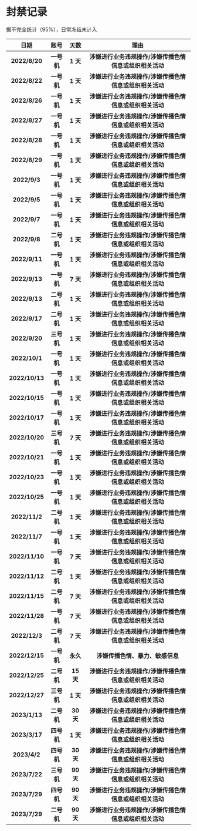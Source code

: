 # 封禁记录

据不完全统计（95%），日常冻结未计入

|      日期      |    账号    |   天数    |                          理由                           |
| :------------: | :--------: | :-------: | :-----------------------------------------------------: |
| **2022/8/20**  | **一号机** | **1 天**  | **涉嫌进行业务违规操作/涉嫌传播色情信息或组织相关活动** |
| **2022/8/22**  | **一号机** | **1 天**  | **涉嫌进行业务违规操作/涉嫌传播色情信息或组织相关活动** |
| **2022/8/26**  | **一号机** | **1 天**  | **涉嫌进行业务违规操作/涉嫌传播色情信息或组织相关活动** |
| **2022/8/27**  | **一号机** | **1 天**  | **涉嫌进行业务违规操作/涉嫌传播色情信息或组织相关活动** |
| **2022/8/28**  | **一号机** | **1 天**  | **涉嫌进行业务违规操作/涉嫌传播色情信息或组织相关活动** |
| **2022/8/29**  | **一号机** | **1 天**  | **涉嫌进行业务违规操作/涉嫌传播色情信息或组织相关活动** |
|  **2022/9/3**  | **一号机** | **1 天**  | **涉嫌进行业务违规操作/涉嫌传播色情信息或组织相关活动** |
|  **2022/9/5**  | **一号机** | **1 天**  | **涉嫌进行业务违规操作/涉嫌传播色情信息或组织相关活动** |
|  **2022/9/7**  | **一号机** | **1 天**  | **涉嫌进行业务违规操作/涉嫌传播色情信息或组织相关活动** |
|  **2022/9/8**  | **二号机** | **1 天**  | **涉嫌进行业务违规操作/涉嫌传播色情信息或组织相关活动** |
| **2022/9/11**  | **一号机** | **1 天**  | **涉嫌进行业务违规操作/涉嫌传播色情信息或组织相关活动** |
| **2022/9/13**  | **一号机** | **7 天**  | **涉嫌进行业务违规操作/涉嫌传播色情信息或组织相关活动** |
| **2022/9/13**  | **二号机** | **1 天**  | **涉嫌进行业务违规操作/涉嫌传播色情信息或组织相关活动** |
| **2022/9/17**  | **二号机** | **1 天**  | **涉嫌进行业务违规操作/涉嫌传播色情信息或组织相关活动** |
| **2022/9/20**  | **三号机** | **1 天**  | **涉嫌进行业务违规操作/涉嫌传播色情信息或组织相关活动** |
| **2022/10/1**  | **一号机** | **1 天**  | **涉嫌进行业务违规操作/涉嫌传播色情信息或组织相关活动** |
| **2022/10/13** | **一号机** | **1 天**  | **涉嫌进行业务违规操作/涉嫌传播色情信息或组织相关活动** |
| **2022/10/15** | **一号机** | **1 天**  | **涉嫌进行业务违规操作/涉嫌传播色情信息或组织相关活动** |
| **2022/10/17** | **一号机** | **1 天**  | **涉嫌进行业务违规操作/涉嫌传播色情信息或组织相关活动** |
| **2022/10/20** | **三号机** | **7 天**  | **涉嫌进行业务违规操作/涉嫌传播色情信息或组织相关活动** |
| **2022/10/21** | **一号机** | **1 天**  | **涉嫌进行业务违规操作/涉嫌传播色情信息或组织相关活动** |
| **2022/10/23** | **一号机** | **1 天**  | **涉嫌进行业务违规操作/涉嫌传播色情信息或组织相关活动** |
| **2022/10/25** | **一号机** | **1 天**  | **涉嫌进行业务违规操作/涉嫌传播色情信息或组织相关活动** |
| **2022/11/2**  | **二号机** | **1 天**  | **涉嫌进行业务违规操作/涉嫌传播色情信息或组织相关活动** |
| **2022/11/7**  | **一号机** | **1 天**  | **涉嫌进行业务违规操作/涉嫌传播色情信息或组织相关活动** |
| **2022/11/10** | **一号机** | **7 天**  | **涉嫌进行业务违规操作/涉嫌传播色情信息或组织相关活动** |
| **2022/11/12** | **二号机** | **1 天**  | **涉嫌进行业务违规操作/涉嫌传播色情信息或组织相关活动** |
| **2022/11/15** | **二号机** | **7 天**  | **涉嫌进行业务违规操作/涉嫌传播色情信息或组织相关活动** |
| **2022/11/28** | **一号机** | **7 天**  | **涉嫌进行业务违规操作/涉嫌传播色情信息或组织相关活动** |
| **2022/12/3**  | **二号机** | **7 天**  | **涉嫌进行业务违规操作/涉嫌传播色情信息或组织相关活动** |
| **2022/12/15** | **一号机** | **永久**  |            **涉嫌传播色情、暴力、敏感信息**             |
| **2022/12/25** | **二号机** | **15 天** | **涉嫌进行业务违规操作/涉嫌传播色情信息或组织相关活动** |
| **2022/12/27** | **三号机** | **1 天**  | **涉嫌进行业务违规操作/涉嫌传播色情信息或组织相关活动** |
| **2023/1/13**  | **二号机** | **30 天** | **涉嫌进行业务违规操作/涉嫌传播色情信息或组织相关活动** |
| **2023/3/17**  | **四号机** | **1 天**  | **涉嫌进行业务违规操作/涉嫌传播色情信息或组织相关活动** |
|  **2023/4/2**  | **四号机** | **30 天** | **涉嫌进行业务违规操作/涉嫌传播色情信息或组织相关活动** |
| **2023/7/22**  | **三号机** | **90 天** | **涉嫌进行业务违规操作/涉嫌传播色情信息或组织相关活动** |
| **2023/7/29**  | **四号机** | **90 天** | **涉嫌进行业务违规操作/涉嫌传播色情信息或组织相关活动** |
| **2023/7/29**  | **二号机** | **90 天** | **涉嫌进行业务违规操作/涉嫌传播色情信息或组织相关活动** |
